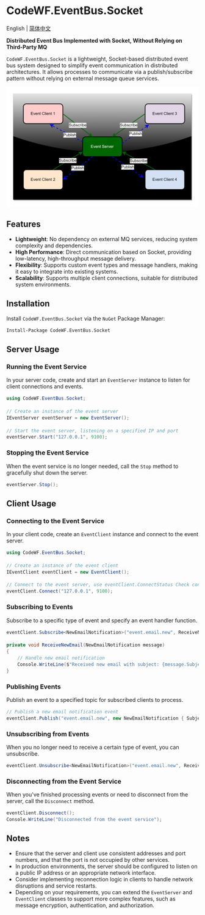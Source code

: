 # CodeWF.EventBus.Socket
English | [简体中文](README-zh_CN.md)

**Distributed Event Bus Implemented with Socket, Without Relying on Third-Party MQ**

`CodeWF.EventBus.Socket` is a lightweight, Socket-based distributed event bus system designed to simplify event communication in distributed architectures. It allows processes to communicate via a publish/subscribe pattern without relying on external message queue services.

![](doc/imgs/structure.png)

## Features

- **Lightweight**: No dependency on external MQ services, reducing system complexity and dependencies.
- **High Performance**: Direct communication based on Socket, providing low-latency, high-throughput message delivery.
- **Flexibility**: Supports custom event types and message handlers, making it easy to integrate into existing systems.
- **Scalability**: Supports multiple client connections, suitable for distributed system environments.

## Installation

Install `CodeWF.EventBus.Socket` via the `NuGet` Package Manager:

```bash
Install-Package CodeWF.EventBus.Socket
```

## Server Usage

### Running the Event Service

In your server code, create and start an `EventServer` instance to listen for client connections and events.

```csharp
using CodeWF.EventBus.Socket;

// Create an instance of the event server
IEventServer eventServer = new EventServer();

// Start the event server, listening on a specified IP and port
eventServer.Start("127.0.0.1", 9100);
```

### Stopping the Event Service

When the event service is no longer needed, call the `Stop` method to gracefully shut down the server.

```csharp
eventServer.Stop();
```

## Client Usage

### Connecting to the Event Service

In your client code, create an `EventClient` instance and connect to the event server.

```csharp
using CodeWF.EventBus.Socket;

// Create an instance of the event client
IEventClient eventClient = new EventClient();

// Connect to the event server, use eventClient.ConnectStatus Check connection status
eventClient.Connect("127.0.0.1", 9100);
```

### Subscribing to Events

Subscribe to a specific type of event and specify an event handler function.

```csharp
eventClient.Subscribe<NewEmailNotification>("event.email.new", ReceiveNewEmail);

private void ReceiveNewEmail(NewEmailNotification message)
{
    // Handle new email notification
    Console.WriteLine($"Received new email with subject: {message.Subject}");
}
```

### Publishing Events

Publish an event to a specified topic for subscribed clients to process.

```csharp
// Publish a new email notification event
eventClient.Publish("event.email.new", new NewEmailNotification { Subject = "Congratulations on Winning the GitHub First Prize", Content = "We're thrilled to inform you that you've won...", SendTime = new DateTime(2024, 7, 27) });
```

### Unsubscribing from Events

When you no longer need to receive a certain type of event, you can unsubscribe.

```csharp
eventClient.Unsubscribe<NewEmailNotification>("event.email.new", ReceiveNewEmail);
```

### Disconnecting from the Event Service

When you've finished processing events or need to disconnect from the server, call the `Disconnect` method.

```csharp
eventClient.Disconnect();
Console.WriteLine("Disconnected from the event service");
```

## Notes

- Ensure that the server and client use consistent addresses and port numbers, and that the port is not occupied by other services.
- In production environments, the server should be configured to listen on a public IP address or an appropriate network interface.
- Consider implementing reconnection logic in clients to handle network disruptions and service restarts.
- Depending on your requirements, you can extend the `EventServer` and `EventClient` classes to support more complex features, such as message encryption, authentication, and authorization.